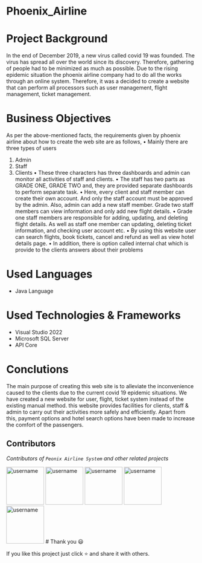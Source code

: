 # Phoenix_Airline

# Project Background
In the end of December 2019, a new virus called covid 19 was founded. The virus has spread all over the world since its discovery. Therefore, gathering of people had to be minimized as much as possible. Due to the rising epidemic situation the phoenix airline company had to do all the works through an online system. Therefore, it was a decided to create a website that can perform all processors such as user management, flight management, ticket management. 

# Business Objectives
As per the above-mentioned facts, the requirements given by phoenix airline about how
to create the web site are as follows,
• Mainly there are three types of users
1. Admin
2. Staff
3. Clients
• These three characters has three dashboards and admin can monitor all activities of
staff and clients.
• The staff has two parts as GRADE ONE, GRADE TWO and, they are provided separate
dashboards to perform separate task.
• Here, every client and staff member can create their own account. And only the staff
account must be approved by the admin. Also, admin can add a new staff member.
Grade two staff members can view information and only add new flight details.
• Grade one staff members are responsible for adding, updating, and deleting flight
details. As well as staff one member can updating, deleting ticket information, and
checking user account etc.
• By using this website user can search flights, book tickets, cancel and refund as well
as view hotel details page.
• In addition, there is option called internal chat which is provide to the clients
answers about their problems

# Used Languages
* Java Language

# Used Technologies & Frameworks
* Visual Studio 2022
* Microsoft SQL Server
* API Core

# Conclutions

The main purpose of creating this web site is to alleviate the inconvenience caused to the clients due to the current covid 19 epidemic situations. We have created a new website for user, flight, ticket system instead of the existing manual method. this website provides facilities for clients, staff & admin to carry out their activities more safely and efficiently. Apart from this, payment options and
hotel search options have been made to increase the comfort of the passengers.

## Contributors
*Contributors of `Peonix Airline System` and other related projects*
  
<img src="https://avatars.githubusercontent.com/u/97075043?v=4" alt="username" width="100">  
<img src="https://avatars.githubusercontent.com/u/79258226?v=4" alt="username" width="100">   
<img src="https://avatars.githubusercontent.com/u/87930614?v=4" alt="username" width="100">  
<img src="https://avatars.githubusercontent.com/u/99089122?v=4" alt="username" width="100">  
<img src="https://avatars.githubusercontent.com/u/96585093?v=4" alt="username" width="100">
# Thank you 😃

If you like this project just click ⭐ and share it with others.
